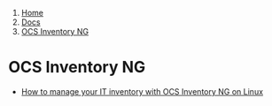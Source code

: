 <!-- -
Title: OCS Inventory NG
First Published: 2014-08-07
- -->

<ol class="breadcrumb" itemprop="breadcrumb">
	<li><a href="/">Home</a></li>
	<li><a href="/docs/">Docs</a></li>
	<li><a href="/docs/ocs-inventory-ng.html">OCS Inventory NG</a></li>
</ol>

OCS Inventory NG
================

*   [How to manage your IT inventory with OCS Inventory NG on Linux](http://linux.101hacks.com/unix/ocs-inventory-ng/)

